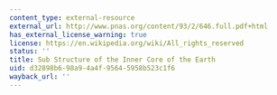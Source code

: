 ```yaml
---
content_type: external-resource
external_url: http://www.pnas.org/content/93/2/646.full.pdf+html
has_external_license_warning: true
license: https://en.wikipedia.org/wiki/All_rights_reserved
status: ''
title: Sub Structure of the Inner Core of the Earth
uid: d32898b6-98a9-4a4f-9564-5958b523c1f6
wayback_url: ''
---
```


